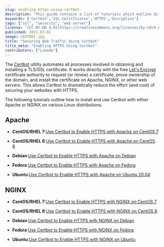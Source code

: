 ```yaml
---
slug: enabling-https-using-certbot
description: "This guide contains a list of tutorials which outline different ways to install and use the Certbot utility with Apache web server on Linux."
keywords: ['Certbot','SSL Certificates','HTTPS','Encryption']
tags: ["ssl", "security", "web server"]
license: '[CC BY-ND 4.0](https://creativecommons.org/licenses/by-nd/4.0)'
published: 2021-07-01
image: CERTBOT.jpg
title: "Securing Web Traffic Using Certbot"
title_meta: "Enabling HTTPS Using Certbot"
contributors: ["Linode"]
---
```


The [Certbot](https://certbot.eff.org/) utility automates all processes involved in obtaining and installing a TLS/SSL certificate. It works directly with the free [Let's Encrypt](https://letsencrypt.org/) certificate authority to request (or renew) a certificate, prove ownership of the domain, and install the certificate on Apache, NGINX, or other web servers. This allows Certbot to dramatically reduce the effort (and cost) of securing your websites with HTTPS.

The following tutorials outline how to install and use Certbot with either Apache or NGINX on various Linux distributions.

## Apache

- **CentOS/RHEL 7**:[Use Certbot to Enable HTTPS with Apache on CentOS 7](/docs/guides/enabling-https-using-certbot-with-apache-on-centos-7)

- **CentOS/RHEL 8**:[Use Certbot to Enable HTTPS with Apache on CentOS 8](/docs/guides/enabling-https-using-certbot-with-apache-on-centos-8)

- **Debian**:[Use Certbot to Enable HTTPS with Apache on Debian](/docs/guides/enabling-https-using-certbot-with-apache-on-debian)

- **Fedora**:[Use Certbot to Enable HTTPS with Apache on Fedora](/docs/guides/enabling-https-using-certbot-with-apache-on-fedora)

- **Ubuntu**:[Use Certbot to Enable HTTPS with Apache on Ubuntu 20.04](/docs/guides/enabling-https-using-certbot-with-apache-on-ubuntu)

## NGINX

- **CentOS/RHEL 7**:[Use Certbot to Enable HTTPS with NGINX on CentOS 7](/docs/guides/enabling-https-using-certbot-with-nginx-on-centos-7)

- **CentOS/RHEL 8**:[Use Certbot to Enable HTTPS with NGINX on CentOS 8](/docs/guides/enabling-https-using-certbot-with-nginx-on-centos-8)

- **Debian**:[Use Certbot to Enable HTTPS with NGINX on Debian](/docs/guides/enabling-https-using-certbot-with-nginx-on-debian)

- **Fedora**:[Use Certbot to Enable HTTPS with NGINX on Fedora](/docs/guides/enabling-https-using-certbot-with-nginx-on-fedora)

- **Ubuntu**:[Use Certbot to Enable HTTPS with NGINX on Ubuntu](/docs/guides/enabling-https-using-certbot-with-nginx-on-ubuntu)